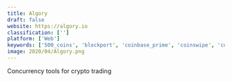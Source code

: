 ```yaml
---
title: Algory
draft: false 
website: https://algory.io
classification: ['']
platform: ['Web']
keywords: ['500_coins', 'blockport', 'coinbase_prime', 'coinswipe', 'cosmo', 'cryptagon', 'custom_crypto_exchange', 'kattana_beta', 'live_crypto_community_tracker', 'superorder', 'the_pit', 'indietraders']
image: 2020/04/Algory.png
---
```

Concurrency tools for crypto trading